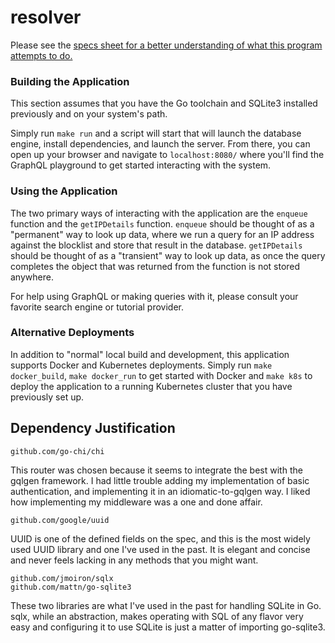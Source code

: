 # resolver

Please see the [specs sheet for a better understanding of what this program attempts to do.](requirements.md)

### Building the Application

This section assumes that you have the Go toolchain and SQLite3 installed previously and on your system's path.

Simply run `make run` and a script will start that will launch the database engine, install dependencies, and launch
 the server. From there, you can open up your browser and navigate to `localhost:8080/` where you'll find the GraphQL
  playground to get started interacting with the system.
  
### Using the Application

The two primary ways of interacting with the application are the `enqueue` function and the `getIPDetails` function.
 `enqueue` should be thought of as a "permanent" way to look up data, where we run a query for an IP address against
  the blocklist and store that result in the database. `getIPDetails` should be thought of as a "transient" way to
   look up data, as once the query completes the object that was returned from the function is not stored anywhere.
   
   For help using GraphQL or making queries with it, please consult your favorite search engine or tutorial provider.
   
### Alternative Deployments

In addition to "normal" local build and development, this application supports Docker and Kubernetes deployments.
 Simply run `make docker_build`, `make docker_run` to get started with Docker and `make k8s` to deploy the
  application to a running Kubernetes cluster that you have previously set up. 

## Dependency Justification

`github.com/go-chi/chi`

This router was chosen because it seems to integrate the best with the gqlgen framework. I had little trouble adding
 my implementation of basic authentication, and implementing it in an idiomatic-to-gqlgen way. I liked how
  implementing my middleware was a one and done affair.

`github.com/google/uuid`

UUID is one of the defined fields on the spec, and this is the most widely used UUID library and one I've used in the
 past. It is elegant and concise and never feels lacking in any methods that you might want.
 

    github.com/jmoiron/sqlx
    github.com/mattn/go-sqlite3
    
These two libraries are what I've used in the past for handling SQLite in Go. sqlx, while an abstraction, makes
 operating with SQL of any flavor very easy and configuring it to use SQLite is just a matter of importing go-sqlite3.
